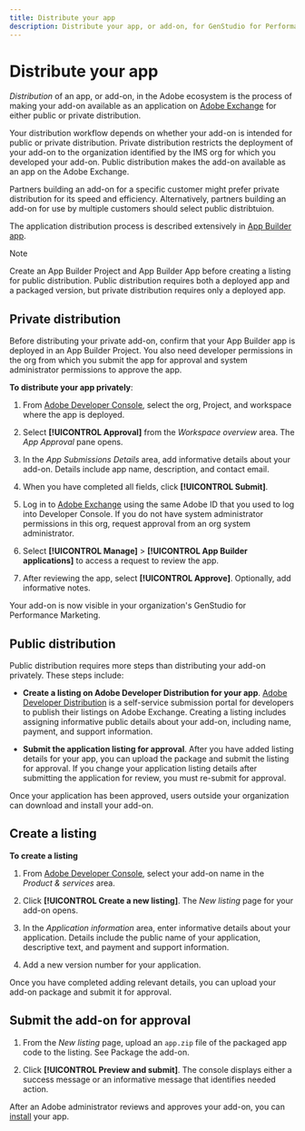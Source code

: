 ```yaml
---
title: Distribute your app
description: Distribute your app, or add-on, for GenStudio for Performance Marketing.
---
```

# Distribute your app

_Distribution_ of an app, or add-on, in the Adobe ecosystem is the process of making your add-on available as an application on [Adobe Exchange](https://exchange.adobe.com/) for either public or private distribution.

Your distribution workflow depends on whether your add-on is intended for public or private distribution. Private distribution restricts the deployment of your add-on to the organization identified by the IMS org for which you developed your add-on. Public distribution makes the add-on available as an app on the Adobe Exchange.

Partners building an add-on for a specific customer might prefer private distribution for its speed and efficiency. Alternatively, partners building an add-on for use by multiple customers should select public distribtuion.

The application distribution process is described extensively in [App Builder app](https://developer.adobe.com/developer-distribution/experience-cloud/docs/guides/submission/app_builder_submission/).

>[!NOTE]
>
>Create an App Builder Project and App Builder App before creating a listing for public distribution. Public distribution requires both a deployed app and a packaged version, but private distribution requires only a deployed app.

## Private distribution

Before distributing your private add-on, confirm that your App Builder app is deployed in an App Builder Project. You also need developer permissions in the org from which you submit the app for approval and system administrator permissions to approve the app.

**To distribute your app privately**:

1. From [Adobe Developer Console](https://developer.adobe.com/console/), select the org, Project, and workspace where the app is deployed.

1. Select **[!UICONTROL Approval]** from the _Workspace overview_ area. The _App Approval_ pane opens. 

1. In the _App Submissions Details_ area, add informative details about your add-on. Details include app name, description, and contact email. 

1. When you have completed all fields, click **[!UICONTROL Submit]**. 

1. Log in to [Adobe Exchange](https://exchange.adobe.com/) using the same Adobe ID that you used to log into Developer Console. If you do not have system administrator permissions in this org, request approval from an org system administrator. 

1. Select **[!UICONTROL Manage]** > **[!UICONTROL App Builder applications]** to access a request to review the app. 

1. After reviewing the app, select **[!UICONTROL Approve]**. Optionally, add informative notes.

Your add-on is now visible in your organization's GenStudio for Performance Marketing.

## Public distribution

Public distribution requires more steps than distributing your add-on privately. These steps include:

* **Create a listing on Adobe Developer Distribution for your app**. [Adobe Developer Distribution](https://developer.adobe.com/developer-distribution/) is a self-service submission portal for developers to publish their listings on Adobe Exchange. Creating a listing includes assigning informative public details about your add-on, including name, payment, and support information.

* **Submit the application listing for approval**. After you have added listing details for your app, you can upload the package and submit the listing for approval. If you change your application listing details after submitting the application for review, you must re-submit for approval.

Once your application has been approved, users outside your organization can download and install your add-on.

## Create a listing

**To create a listing**

1. From [Adobe Developer Console](https://developer-stage.adobe.com/console), select your add-on name in the _Product & services_ area.

1. Click **[!UICONTROL Create a new listing]**. The _New listing_ page for your add-on opens.

1. In the _Application information_ area, enter informative details about your application. Details include the public name of your application, descriptive text, and payment and support information.

1. Add a new version number for your application.

Once you have completed adding relevant details, you can upload your add-on package and submit it for approval.

## Submit the add-on for approval
 
1. From the _New listing_ page, upload an `app.zip` file of the packaged app code to the listing. See Package the add-on.

1. Click **[!UICONTROL Preview and submit]**. The console displays either a success message or an informative message that identifies needed action.

After an Adobe administrator reviews and approves your add-on, you can [install](install.md) your app.
